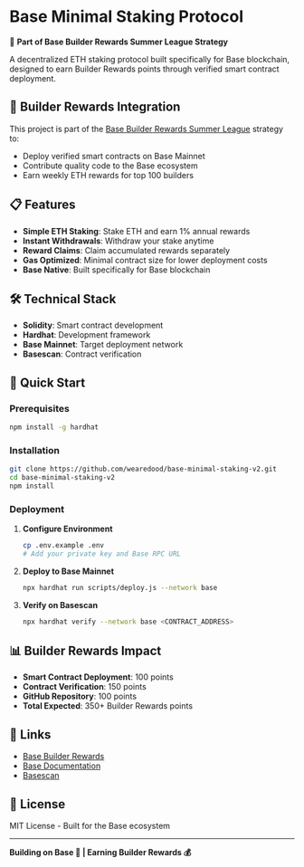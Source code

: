 # Base Minimal Staking Protocol

🚀 **Part of Base Builder Rewards Summer League Strategy**

A decentralized ETH staking protocol built specifically for Base blockchain, designed to earn Builder Rewards points through verified smart contract deployment.

## 🎯 Builder Rewards Integration

This project is part of the [Base Builder Rewards Summer League](https://builderscore.xyz) strategy to:
- Deploy verified smart contracts on Base Mainnet
- Contribute quality code to the Base ecosystem
- Earn weekly ETH rewards for top 100 builders

## 📋 Features

- **Simple ETH Staking**: Stake ETH and earn 1% annual rewards
- **Instant Withdrawals**: Withdraw your stake anytime
- **Reward Claims**: Claim accumulated rewards separately
- **Gas Optimized**: Minimal contract size for lower deployment costs
- **Base Native**: Built specifically for Base blockchain

## 🛠 Technical Stack

- **Solidity**: Smart contract development
- **Hardhat**: Development framework
- **Base Mainnet**: Target deployment network
- **Basescan**: Contract verification

## 🚀 Quick Start

### Prerequisites
```bash
npm install -g hardhat
```

### Installation
```bash
git clone https://github.com/wearedood/base-minimal-staking-v2.git
cd base-minimal-staking-v2
npm install
```

### Deployment

1. **Configure Environment**
   ```bash
   cp .env.example .env
   # Add your private key and Base RPC URL
   ```

2. **Deploy to Base Mainnet**
   ```bash
   npx hardhat run scripts/deploy.js --network base
   ```

3. **Verify on Basescan**
   ```bash
   npx hardhat verify --network base <CONTRACT_ADDRESS>
   ```

## 📊 Builder Rewards Impact

- **Smart Contract Deployment**: 100 points
- **Contract Verification**: 150 points
- **GitHub Repository**: 100 points
- **Total Expected**: 350+ Builder Rewards points

## 🔗 Links

- [Base Builder Rewards](https://builderscore.xyz)
- [Base Documentation](https://docs.base.org)
- [Basescan](https://basescan.org)

## 📄 License

MIT License - Built for the Base ecosystem

---

**Building on Base 🔵 | Earning Builder Rewards 💰**
